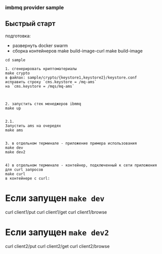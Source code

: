 ### imbmq provider sample

## Быстрый старт
подготовка: 

- развернуть docker swarm
- сборка контейнеров
make build-image-curl
make build-image


```
cd sample

1. сгенерировать криптоматериалы
make crypto
в файлах: sample/crypto/{keystore1,keystore2}/keystore.conf
исправить строку `cms.keystore = /mq-ams` 
на `cms.keystore = /mqs/mq-ams`


  
2. запустить стек менеджеров ibmmq
make up
  
  
2.1. 
Запустить ams на очередях
make ams
  
  
3. в отдельном терминале - приложение примера использования
make dev
make dev2
  
  
4) в отдельном терминале - контейнер, подключенный к сети приложения для curl запросов
make curl
в контейнере с curl:
```
# Если запущен `make dev`

curl client1/put
curl client1/get
curl client1/browse


# Если запущен `make dev2`

curl client2/put
curl client2/get
curl client2/browse

```

